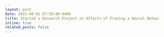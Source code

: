 ```yaml
---
layout: post
date: 2023-08-01 07:59:00-0400
title: Started a Research Project on Affects of Pruning a Neural Network, under Prof. Nipun Batra.
inline: true
related_posts: false
---
```


